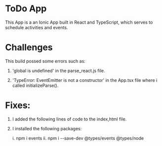 # ToDo App
This App is a an Ionic App built in React and TypeScript, which serves to schedule activities and events.


# Challenges
This build possed some errors such as:

 1. 'global is undefined' in the parse_react.js file.

 2.  'TypeError: EventEmitter is not a constructor' in the App.tsx file where i called initializeParse().
    
# Fixes: 
 1. I added the following lines of code to the index,html file.

    <script>
        if (global === undefined) {
            var global = window;
        }
    </script>


 2. I installed the following packages:

    i. npm i events
    ii. npm i --save-dev @types/events @types/node

    


